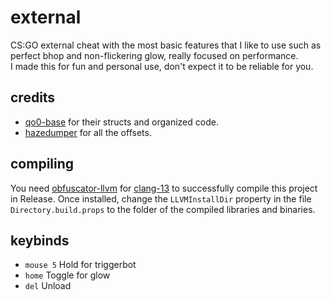 # external
 
 CS:GO external cheat with the most basic features that I like to use such as perfect bhop and non-flickering glow, really focused on performance.  
 I made this for fun and personal use, don't expect it to be reliable for you.

## credits

- [qo0-base](https://github.com/rollraw/qo0-base) for their structs and organized code.
- [hazedumper](https://github.com/frk1/hazedumper) for all the offsets.

## compiling
You need [obfuscator-llvm](https://github.com/heroims/obfuscator) for [clang-13](https://github.com/heroims/obfuscator/tree/llvm-13.x) to successfully compile this project in Release.
Once installed, change the `LLVMInstallDir` property in the file `Directory.build.props` to the folder of the compiled libraries and binaries.

## keybinds

- `mouse 5` Hold for triggerbot
- `home` Toggle for glow
- `del` Unload
